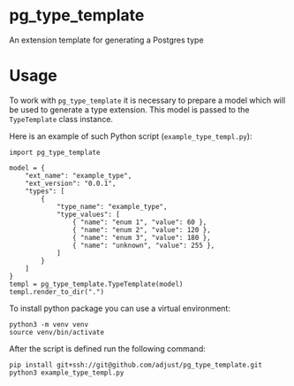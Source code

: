 # pg_type_template
An extension template for generating a Postgres type

# Usage

To work with `pg_type_template` it is necessary to prepare a model which will be
used to generate a type extension. This model is passed to the `TypeTemplate`
class instance.

Here is an example of such Python script (`example_type_templ.py`):

```
import pg_type_template

model = {
    "ext_name": "example_type",
    "ext_version": "0.0.1",
    "types": [
        {
            "type_name": "example_type",
            "type_values": [
                { "name": "enum 1", "value": 60 },
                { "name": "enum 2", "value": 120 },
                { "name": "enum 3", "value": 180 },
                { "name": "unknown", "value": 255 },
            ]
        }
    ]
}
templ = pg_type_template.TypeTemplate(model)
templ.render_to_dir(".")
```

To install python package you can use a virtual environment:

```
python3 -m venv venv
source venv/bin/activate
```

After the script is defined run the following command:

```
pip install git+ssh://git@github.com/adjust/pg_type_template.git
python3 example_type_templ.py
```
